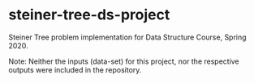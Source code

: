 # steiner-tree-ds-project

Steiner Tree problem implementation for Data Structure Course, Spring 2020.

Note: Neither the inputs (data-set) for this project, nor the respective outputs were included in the repository.